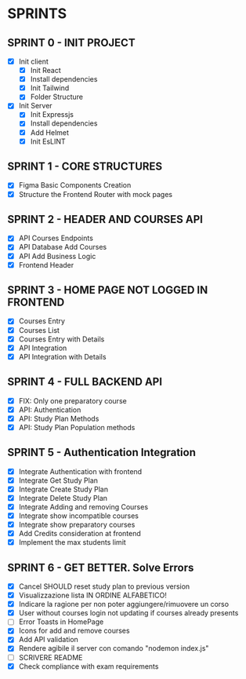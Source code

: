 # SPRINTS 

## SPRINT 0 - INIT PROJECT

- [x] Init client
  - [x] Init React
  - [x] Install dependencies
  - [x] Init Tailwind
  - [x] Folder Structure
- [x] Init Server
  - [x] Init Expressjs
  - [x] Install dependencies
  - [x] Add Helmet
  - [x] Init EsLINT

## SPRINT 1 - CORE STRUCTURES

- [x] Figma Basic Components Creation
- [x] Structure the Frontend Router with mock pages

## SPRINT 2 - HEADER AND COURSES API

- [x] API Courses Endpoints
- [x] API Database Add Courses
- [x] API Add Business Logic
- [x] Frontend Header

## SPRINT 3 - HOME PAGE NOT LOGGED IN FRONTEND

- [x] Courses Entry
- [x] Courses List
- [x] Courses Entry with Details
- [x] API Integration 
- [x] API Integration with Details

## SPRINT 4 - FULL BACKEND API

- [x] FIX: Only one preparatory course
- [x] API: Authentication
- [x] API: Study Plan Methods
- [x] API: Study Plan Population methods

## SPRINT 5 - Authentication Integration

- [x] Integrate Authentication with frontend
- [x] Integrate Get Study Plan
- [x] Integrate Create Study Plan
- [x] Integrate Delete Study Plan
- [x] Integrate Adding and removing Courses 
- [x] Integrate show incompatible courses 
- [x] Integrate show preparatory courses
- [x] Add Credits consideration at frontend
- [x] Implement the max students limit

## SPRINT 6 - GET BETTER. Solve Errors

- [x] Cancel SHOULD reset study plan to previous version
- [x] Visualizzazione lista IN ORDINE ALFABETICO!
- [x] Indicare la ragione per non poter aggiungere/rimuovere un corso
- [x] User without courses login not updating if courses already presents
- [ ] Error Toasts in HomePage
- [x] Icons for add and remove courses
- [x] Add API validation
- [x] Rendere agibile il server con comando "nodemon index.js"
- [ ] SCRIVERE README
- [x] Check compliance with exam requirements
